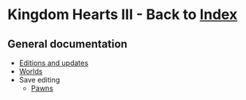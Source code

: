 # Kingdom Hearts III - Back to [Index](../index.md)

## General documentation

* [Editions and updates](updates.md)
* [Worlds](worlds.md)
* Save editing
    * [Pawns](pawns.md)